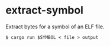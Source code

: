 # extract-symbol

Extract bytes for a symbol of an ELF file.

```console
$ cargo run $SYMBOL < file > output
```
